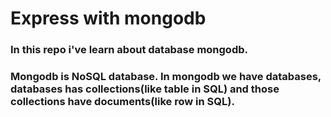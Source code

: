 # Express with mongodb

### In this repo i've learn about database mongodb.

### Mongodb is NoSQL database. In mongodb we have databases, databases has collections(like table in SQL) and those collections have documents(like row in SQL).